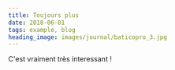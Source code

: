 ```yaml
---
title: Toujours plus
date: 2018-06-01
tags: example, blog
heading_image: images/journal/baticopro_3.jpg
---
```


C'est vraiment très interessant !
